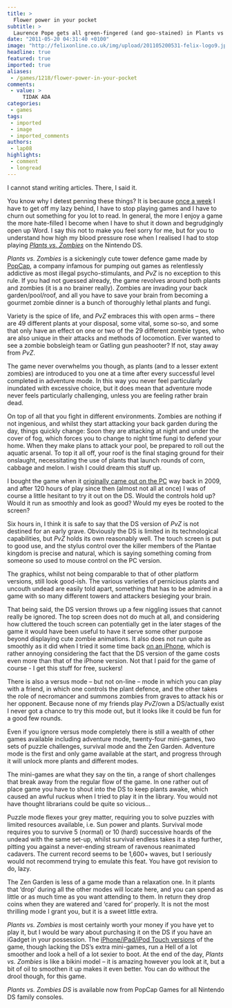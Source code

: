 ```yaml
---
title: >
  Flower power in your pocket
subtitle: >
  Laurence Pope gets all green-fingered (and goo-stained) in Plants vs Zombies DS
date: "2011-05-20 04:31:40 +0100"
image: "http://felixonline.co.uk/img/upload/201105200531-felix-logo9.jpg"
headline: true
featured: true
imported: true
aliases:
 - /games/1218/flower-power-in-your-pocket
comments:
 - value: >
     TIDAK ADA
categories:
 - games
tags:
 - imported
 - image
 - imported_comments
authors:
 - lap08
highlights:
 - comment
 - longread
---
```


I cannot stand writing articles. There, I said it.

You know why I detest penning these things? It is because [once a week](http://felixonline.co.uk/user/lap08/) I have to get off my lazy behind, I have to stop playing games and I have to churn out something for you lot to read. In general, the more I enjoy a game the more hate-filled I become when I have to shut it down and begrudgingly open up Word. I say this not to make you feel sorry for me, but for you to understand how high my blood pressure rose when I realised I had to stop playing [_Plants vs. Zombies_](http://www.popcap.com/games/pvz/ds) on the Nintendo DS.

_Plants vs. Zombies_ is a sickeningly cute tower defence game made by [PopCap](http://www.popcap.com/), a company infamous for pumping out games as relentlessly addictive as most illegal psycho-stimulants, and _PvZ_ is no exception to this rule. If you had not guessed already, the game revolves around both plants and zombies (it is a no brainer really). Zombies are invading your back garden/pool/roof, and all you have to save your brain from becoming a gourmet zombie dinner is a bunch of thoroughly lethal plants and fungi.

Variety is the spice of life, and _PvZ_ embraces this with open arms – there are 49 different plants at your disposal, some vital, some so-so, and some that only have an effect on one or two of the 29 different zombie types, who are also unique in their attacks and methods of locomotion. Ever wanted to see a zombie bobsleigh team or Gatling gun peashooter? If not, stay away from _PvZ_.

The game never overwhelms you though, as plants (and to a lesser extent zombies) are introduced to you one at a time after every successful level completed in adventure mode. In this way you never feel particularly inundated with excessive choice, but it does mean that adventure mode never feels particularly challenging, unless you are feeling rather brain dead.

On top of all that you fight in different environments. Zombies are nothing if not ingenious, and whilst they start attacking your back garden during the day, things quickly change: Soon they are attacking at night and under the cover of fog, which forces you to change to night time fungi to defend your home. When they make plans to attack your pool, be prepared to roll out the aquatic arsenal. To top it all off, your roof is the final staging ground for their onslaught, necessitating the use of plants that launch rounds of corn, cabbage and melon. I wish I could dream this stuff up.

I bought the game when it [originally came out on the PC](http://www.popcap.com/games/pvz/) way back in 2009, and after 120 hours of play since then (almost not all at once) I was of course a little hesitant to try it out on the DS. Would the controls hold up? Would it run as smoothly and look as good? Would my eyes be rooted to the screen?

Six hours in, I think it is safe to say that the DS version of _PvZ_ is not destined for an early grave. Obviously the DS is limited in its technological capabilities, but _PvZ_ holds its own reasonably well. The touch screen is put to good use, and the stylus control over the killer members of the Plantae kingdom is precise and natural, which is saying something coming from someone so used to mouse control on the PC version.

The graphics, whilst not being comparable to that of other platform versions, still look good-ish. The various varieties of pernicious plants and uncouth undead are easily told apart, something that has to be admired in a game with so many different towers and attackers besieging your brain.

That being said, the DS version throws up a few niggling issues that cannot really be ignored. The top screen does not do much at all, and considering how cluttered the touch screen can potentially get in the later stages of the game it would have been useful to have it serve some other purpose beyond displaying cute zombie animations. It also does not run quite as smoothly as it did when I tried it some time back [on an iPhone](http://itunes.apple.com/us/app/plants-vs-zombies/id350642635), which is rather annoying considering the fact that the DS version of the game costs even more than that of the iPhone version. Not that I paid for the game of course - I get this stuff for free, suckers!

There is also a versus mode – but not on-line – mode in which you can play with a friend, in which one controls the plant defence, and the other takes the role of necromancer and summons zombies from graves to attack his or her opponent. Because none of my friends play _PvZ_/own a DS/actually exist I never got a chance to try this mode out, but it looks like it could be fun for a good few rounds.

Even if you ignore versus mode completely there is still a wealth of other games available including adventure mode, twenty-four mini-games, two sets of puzzle challenges, survival mode and the Zen Garden. Adventure mode is the first and only game available at the start, and progress through it will unlock more plants and different modes.

The mini-games are what they say on the tin, a range of short challenges that break away from the regular flow of the game. In one rather out of place game you have to shout into the DS to keep plants awake, which caused an awful ruckus when I tried to play it in the library. You would not have thought librarians could be quite so vicious...

Puzzle mode flexes your grey matter, requiring you to solve puzzles with limited resources available, i.e. Sun power and plants. Survival mode requires you to survive 5 (normal) or 10 (hard) successive hoards of the undead with the same set-up, whilst survival endless takes it a step further, pitting you against a never-ending stream of ravenous reanimated cadavers. The current record seems to be 1,600+ waves, but I seriously would not recommend trying to emulate this feat. You have got revision to do, lazy.

The Zen Garden is less of a game mode than a relaxation one. In it plants that ‘drop’ during all the other modes will locate here, and you can spend as little or as much time as you want attending to them. In return they drop coins when they are watered and ‘cared for’ properly. It is not the most thrilling mode I grant you, but it is a sweet little extra.

_Plants vs. Zombies_ is most certainly worth your money if you have yet to play it, but I would be wary about purchasing it on the DS if you have an iGadget in your possession. The [iPhone/iPad/iPod Touch versions](http://itunes.apple.com/us/app/plants-vs-zombies/id350642635) of the game, though lacking the DS’s extra mini-games, run a Hell of a lot smoother and look a hell of a lot sexier to boot. At the end of the day, _Plants vs. Zombies_ is like a bikini model – it is amazing however you look at it, but a bit of oil to smoothen it up makes it even better. You can do without the drool though, for this game.

_Plants vs. Zombies DS_ is available now from PopCap Games for all Nintendo DS family consoles.
